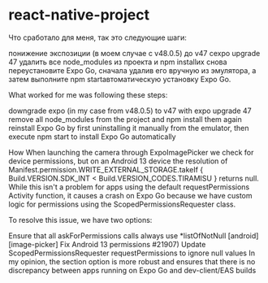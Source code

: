 # react-native-project

Что сработало для меня, так это следующие шаги:

понижение экспозиции (в моем случае с v48.0.5) до v47 сexpo upgrade 47
удалить все node_modules из проекта и npm installих снова
переустановите Expo Go, сначала удалив его вручную из эмулятора, а затем выполните npm startавтоматическую установку Expo Go.

What worked for me was following these steps:

downgrade expo (in my case from v48.0.5) to v47 with expo upgrade 47
remove all node_modules from the project and npm install them again
reinstall Expo Go by first uninstalling it manually from the emulator, then execute npm start to install Expo Go automatically

How
When launching the camera through ExpoImagePicker we check for device permissions, but on an Android 13 device
the resolution of Manifest.permission.WRITE_EXTERNAL_STORAGE.takeIf { Build.VERSION.SDK_INT < Build.VERSION_CODES.TIRAMISU } returns null. While this isn't a problem for apps using the default requestPermissions Activity function, it causes a crash on Expo Go because we have custom logic for permissions using the ScopedPermissionsRequester class.

To resolve this issue, we have two options:

Ensure that all askForPermissions calls always use \*listOfNotNull [android][image-picker] Fix Android 13 permissions #21907)
Update ScopedPermissionsRequester requestPermissions to ignore null values
In my opinion, the section option is more robust and ensures that there is no discrepancy between apps running on Expo Go and dev-client/EAS builds
